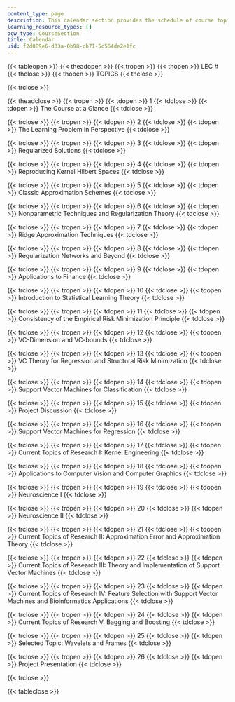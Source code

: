 ```yaml
---
content_type: page
description: This calendar section provides the schedule of course topics.
learning_resource_types: []
ocw_type: CourseSection
title: Calendar
uid: f2d089e6-d33a-0b98-cb71-5c564de2e1fc
---
```


{{< tableopen >}}
{{< theadopen >}}
{{< tropen >}}
{{< thopen >}}
LEC #
{{< thclose >}}
{{< thopen >}}
TOPICS
{{< thclose >}}

{{< trclose >}}

{{< theadclose >}}
{{< tropen >}}
{{< tdopen >}}
1
{{< tdclose >}}
{{< tdopen >}}
The Course at a Glance
{{< tdclose >}}

{{< trclose >}}
{{< tropen >}}
{{< tdopen >}}
2
{{< tdclose >}}
{{< tdopen >}}
The Learning Problem in Perspective
{{< tdclose >}}

{{< trclose >}}
{{< tropen >}}
{{< tdopen >}}
3
{{< tdclose >}}
{{< tdopen >}}
Regularized Solutions
{{< tdclose >}}

{{< trclose >}}
{{< tropen >}}
{{< tdopen >}}
4
{{< tdclose >}}
{{< tdopen >}}
Reproducing Kernel Hilbert Spaces
{{< tdclose >}}

{{< trclose >}}
{{< tropen >}}
{{< tdopen >}}
5
{{< tdclose >}}
{{< tdopen >}}
Classic Approximation Schemes
{{< tdclose >}}

{{< trclose >}}
{{< tropen >}}
{{< tdopen >}}
6
{{< tdclose >}}
{{< tdopen >}}
Nonparametric Techniques and Regularization Theory
{{< tdclose >}}

{{< trclose >}}
{{< tropen >}}
{{< tdopen >}}
7
{{< tdclose >}}
{{< tdopen >}}
Ridge Approximation Techniques
{{< tdclose >}}

{{< trclose >}}
{{< tropen >}}
{{< tdopen >}}
8
{{< tdclose >}}
{{< tdopen >}}
Regularization Networks and Beyond
{{< tdclose >}}

{{< trclose >}}
{{< tropen >}}
{{< tdopen >}}
9
{{< tdclose >}}
{{< tdopen >}}
Applications to Finance
{{< tdclose >}}

{{< trclose >}}
{{< tropen >}}
{{< tdopen >}}
10
{{< tdclose >}}
{{< tdopen >}}
Introduction to Statistical Learning Theory
{{< tdclose >}}

{{< trclose >}}
{{< tropen >}}
{{< tdopen >}}
11
{{< tdclose >}}
{{< tdopen >}}
Consistency of the Empirical Risk Minimization Principle
{{< tdclose >}}

{{< trclose >}}
{{< tropen >}}
{{< tdopen >}}
12
{{< tdclose >}}
{{< tdopen >}}
VC-Dimension and VC-bounds
{{< tdclose >}}

{{< trclose >}}
{{< tropen >}}
{{< tdopen >}}
13
{{< tdclose >}}
{{< tdopen >}}
VC Theory for Regression and Structural Risk Minimization
{{< tdclose >}}

{{< trclose >}}
{{< tropen >}}
{{< tdopen >}}
14
{{< tdclose >}}
{{< tdopen >}}
Support Vector Machines for Classification
{{< tdclose >}}

{{< trclose >}}
{{< tropen >}}
{{< tdopen >}}
15
{{< tdclose >}}
{{< tdopen >}}
Project Discussion
{{< tdclose >}}

{{< trclose >}}
{{< tropen >}}
{{< tdopen >}}
16
{{< tdclose >}}
{{< tdopen >}}
Support Vector Machines for Regression
{{< tdclose >}}

{{< trclose >}}
{{< tropen >}}
{{< tdopen >}}
17
{{< tdclose >}}
{{< tdopen >}}
Current Topics of Research I: Kernel Engineering
{{< tdclose >}}

{{< trclose >}}
{{< tropen >}}
{{< tdopen >}}
18
{{< tdclose >}}
{{< tdopen >}}
Applications to Computer Vision and Computer Graphics
{{< tdclose >}}

{{< trclose >}}
{{< tropen >}}
{{< tdopen >}}
19
{{< tdclose >}}
{{< tdopen >}}
Neuroscience I
{{< tdclose >}}

{{< trclose >}}
{{< tropen >}}
{{< tdopen >}}
20
{{< tdclose >}}
{{< tdopen >}}
Neuroscience II
{{< tdclose >}}

{{< trclose >}}
{{< tropen >}}
{{< tdopen >}}
21
{{< tdclose >}}
{{< tdopen >}}
Current Topics of Research II: Approximation Error and Approximation Theory
{{< tdclose >}}

{{< trclose >}}
{{< tropen >}}
{{< tdopen >}}
22
{{< tdclose >}}
{{< tdopen >}}
Current Topics of Research III: Theory and Implementation of Support Vector Machines
{{< tdclose >}}

{{< trclose >}}
{{< tropen >}}
{{< tdopen >}}
23
{{< tdclose >}}
{{< tdopen >}}
Current Topics of Research IV: Feature Selection with Support Vector Machines and Bioinformatics Applications
{{< tdclose >}}

{{< trclose >}}
{{< tropen >}}
{{< tdopen >}}
24
{{< tdclose >}}
{{< tdopen >}}
Current Topics of Research V: Bagging and Boosting
{{< tdclose >}}

{{< trclose >}}
{{< tropen >}}
{{< tdopen >}}
25
{{< tdclose >}}
{{< tdopen >}}
Selected Topic: Wavelets and Frames
{{< tdclose >}}

{{< trclose >}}
{{< tropen >}}
{{< tdopen >}}
26
{{< tdclose >}}
{{< tdopen >}}
Project Presentation
{{< tdclose >}}

{{< trclose >}}

{{< tableclose >}}
